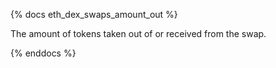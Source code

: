 {% docs eth_dex_swaps_amount_out %}

The amount of tokens taken out of or received from the swap.

{% enddocs %}